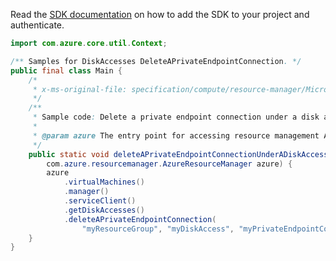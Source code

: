 Read the [SDK documentation](https://github.com/Azure/azure-sdk-for-java/blob/azure-resourcemanager_2.10.0/sdk/resourcemanager/azure-resourcemanager/README.md) on how to add the SDK to your project and authenticate.

```java
import com.azure.core.util.Context;

/** Samples for DiskAccesses DeleteAPrivateEndpointConnection. */
public final class Main {
    /*
     * x-ms-original-file: specification/compute/resource-manager/Microsoft.Compute/stable/2021-04-01/examples/DeleteAPrivateEndpointConnection.json
     */
    /**
     * Sample code: Delete a private endpoint connection under a disk access resource.
     *
     * @param azure The entry point for accessing resource management APIs in Azure.
     */
    public static void deleteAPrivateEndpointConnectionUnderADiskAccessResource(
        com.azure.resourcemanager.AzureResourceManager azure) {
        azure
            .virtualMachines()
            .manager()
            .serviceClient()
            .getDiskAccesses()
            .deleteAPrivateEndpointConnection(
                "myResourceGroup", "myDiskAccess", "myPrivateEndpointConnection", Context.NONE);
    }
}
```
